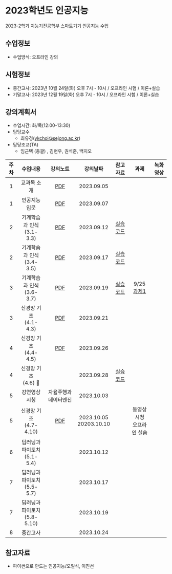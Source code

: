 # 2023학년도 인공지능
2023-2학기 지능기전공학부 스마트기기 인공지능 수업

## 수업정보
- 수업방식: 오프라인 강의

## 시험정보
- 중간고사: 2023년 10월 24일(화) 오후 7시 - 10시 / 오프라인 시험 / 이론+실습
- 기말고사: 2023년 12월 19일(화) 오후 7시 - 10시 / 오프라인 시험 / 이론+실습

## 강의계획서
- 수업시간: 화/목(12:00-13:30) 
- 담당교수
  - 최유경(ykchoi@sejong.ac.kr)
- 담당조교(TA)
  - 임근택 (총괄) , 김현우, 권석준, 백지오



| 주차 | 수업내용 | 강의노트 | 강의날짜 | 참고자료 | 과제 | 녹화영상 | 
|:---:|:---:|:---:|:---:|:---:|:---:|:---:|
| 1 | 교과목 소개 | [PDF](https://github.com/sejongresearch/2023.AI/blob/main/LectureNotes/%5B%E1%84%8B%E1%85%B5%E1%86%AB%E1%84%80%E1%85%A9%E1%86%BC%E1%84%8C%E1%85%B5%E1%84%82%E1%85%B3%E1%86%BC%5D%5B1%E1%84%8C%E1%85%AE%E1%84%8E%E1%85%A1%5D%20%E1%84%80%E1%85%AA%E1%84%86%E1%85%A9%E1%86%A8%E1%84%89%E1%85%A9%E1%84%80%E1%85%A2%201%E1%84%87%E1%85%AE%20(2023).pdf) | 2023.09.05 |  | |  | 
| 1 | 인공지능 입문 | [PDF](https://github.com/sejongresearch/2023.AI/blob/main/LectureNotes/%5B%E1%84%8B%E1%85%B5%E1%86%AB%E1%84%80%E1%85%A9%E1%86%BC%E1%84%8C%E1%85%B5%E1%84%82%E1%85%B3%E1%86%BC%5D%5B1%E1%84%8C%E1%85%AE%E1%84%8E%E1%85%A1%5D%20%E1%84%8B%E1%85%B5%E1%86%AB%E1%84%80%E1%85%A9%E1%86%BC%E1%84%8C%E1%85%B5%E1%84%82%E1%85%B3%E1%86%BC%20%E1%84%89%E1%85%B5%E1%84%8C%E1%85%A1%E1%86%A8%E1%84%92%E1%85%A1%E1%84%80%E1%85%B5(2023).pdf) | 2023.09.07 |  | |   | 
| 2 | 기계학습과 인식 <br>(3.1-3.3) | [PDF](https://github.com/sejongresearch/2023.AI/blob/main/LectureNotes/%5B%E1%84%8B%E1%85%B5%E1%86%AB%E1%84%80%E1%85%A9%E1%86%BC%E1%84%8C%E1%85%B5%E1%84%82%E1%85%B3%E1%86%BC%5D%5B2%E1%84%8C%E1%85%AE%E1%84%8E%E1%85%A1%5D%20%E1%84%80%E1%85%B5%E1%84%80%E1%85%A8%E1%84%92%E1%85%A1%E1%86%A8%E1%84%89%E1%85%B3%E1%86%B8%E1%84%80%E1%85%AA%20%E1%84%8B%E1%85%B5%E1%86%AB%E1%84%89%E1%85%B5%E1%86%A8.pdf) | 2023.09.12  | [실습코드](https://www.kaggle.com/yukyungchoi/2023-ai-w2-p1)|  |   | 
| 2 | 기계학습과 인식 <br>(3.4-3.5)  | [PDF](https://github.com/sejongresearch/2023.AI/blob/main/LectureNotes/%5B%E1%84%8B%E1%85%B5%E1%86%AB%E1%84%80%E1%85%A9%E1%86%BC%E1%84%8C%E1%85%B5%E1%84%82%E1%85%B3%E1%86%BC%5D%5B2%E1%84%8C%E1%85%AE%E1%84%8E%E1%85%A1%5D%20%E1%84%80%E1%85%B5%E1%84%80%E1%85%A8%E1%84%92%E1%85%A1%E1%86%A8%E1%84%89%E1%85%B3%E1%86%B8%E1%84%80%E1%85%AA%20%E1%84%8B%E1%85%B5%E1%86%AB%E1%84%89%E1%85%B5%E1%86%A8.pdf) |2023.09.17 | [실습코드](https://www.kaggle.com/yukyungchoi/2023-ai-w2-p2) |  |   | 
| 3 | 기계학습과 인식 <br>(3.6-3.7)  | [PDF](https://github.com/sejongresearch/2023.AI/blob/main/LectureNotes/%5B%E1%84%8B%E1%85%B5%E1%86%AB%E1%84%80%E1%85%A9%E1%86%BC%E1%84%8C%E1%85%B5%E1%84%82%E1%85%B3%E1%86%BC%5D%5B2%E1%84%8C%E1%85%AE%E1%84%8E%E1%85%A1%5D%20%E1%84%80%E1%85%B5%E1%84%80%E1%85%A8%E1%84%92%E1%85%A1%E1%86%A8%E1%84%89%E1%85%B3%E1%86%B8%E1%84%80%E1%85%AA%20%E1%84%8B%E1%85%B5%E1%86%AB%E1%84%89%E1%85%B5%E1%86%A8.pdf) |2023.09.19 | [실습코드](https://www.kaggle.com/yukyungchoi/2023-ai-w2-p3) | 9/25 <br> [과제1](https://github.com/sejongresearch/2023.AI/blob/main/HW/w2am1.md) | 
| 3 | 신경망 기초 <br>(4.1-4.3) | [PDF](https://github.com/sejongresearch/2023.AI/blob/main/LectureNotes/%5B%E1%84%8B%E1%85%B5%E1%86%AB%E1%84%80%E1%85%A9%E1%86%BC%E1%84%8C%E1%85%B5%E1%84%82%E1%85%B3%E1%86%BC%5D%5B3%E1%84%8C%E1%85%AE%E1%84%8E%E1%85%A1%5D%20%E1%84%89%E1%85%B5%E1%86%AB%E1%84%80%E1%85%A7%E1%86%BC%E1%84%86%E1%85%A1%E1%86%BC%E1%84%80%E1%85%B5%E1%84%8E%E1%85%A9.pdf) | 2023.09.21 | | |   | 
| 4 | 신경망 기초 <br>(4.4-4.5) | [PDF](https://github.com/sejongresearch/2023.AI/blob/main/LectureNotes/%5B%E1%84%8B%E1%85%B5%E1%86%AB%E1%84%80%E1%85%A9%E1%86%BC%E1%84%8C%E1%85%B5%E1%84%82%E1%85%B3%E1%86%BC%5D%5B3%E1%84%8C%E1%85%AE%E1%84%8E%E1%85%A1%5D%20%E1%84%89%E1%85%B5%E1%86%AB%E1%84%80%E1%85%A7%E1%86%BC%E1%84%86%E1%85%A1%E1%86%BC%E1%84%80%E1%85%B5%E1%84%8E%E1%85%A9.pdf) | 2023.09.26 |  | |   | 
| 4 | 신경망 기초 <br>(4.6) |  | 2023.09.28 | [실습코드](https://www.kaggle.com/yukyungchoi/2023-ai-w3-p1/) |  |   | 
| 5 | 강연영상 시청 | 자율주행과 데이터엔진 | 2023.10.03 |  |  |   | 
| 5 | 신경망 기초 <br>(4.7-4.10) | [PDF](https://github.com/sejongresearch/2023.AI/blob/main/LectureNotes/%5B%E1%84%8B%E1%85%B5%E1%86%AB%E1%84%80%E1%85%A9%E1%86%BC%E1%84%8C%E1%85%B5%E1%84%82%E1%85%B3%E1%86%BC%5D%5B3%E1%84%8C%E1%85%AE%E1%84%8E%E1%85%A1%5D%20%E1%84%89%E1%85%B5%E1%86%AB%E1%84%80%E1%85%A7%E1%86%BC%E1%84%86%E1%85%A1%E1%86%BC%E1%84%80%E1%85%B5%E1%84%8E%E1%85%A9.pdf) | 2023.10.05 <br> 20203.10.10 |  | 동영상 시청 <br> 오프라인 실습 |   | 
| 6 | 딥러닝과 파이토치 <br> (5.1-5.4)|  | 2023.10.12 |  | |  | 
| 7 | 딥러닝과 파이토치 <br> (5.5-5.7) |  | 2023.10.17 |  | |  | 
| 7 | 딥러닝과 파이토치 <br> (5.8-5.10) |  | 2023.10.19 |  | |  | 
| 8 | 중간고사 |  | 2023.10.24 |  | |  | 




## 참고자료
- 파이썬으로 만드는 인공지능/오일석, 이진선
